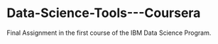 # Data-Science-Tools---Coursera
Final Assignment in the first course of the IBM Data Science Program.
